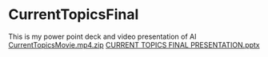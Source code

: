 # CurrentTopicsFinal
This is my power point deck and video presentation of AI
[CurrentTopicsMovie.mp4.zip](https://github.com/user-attachments/files/19330556/CurrentTopicsMovie.mp4.zip)
[CURRENT TOPICS FINAL PRESENTATION.pptx](https://github.com/user-attachments/files/19330557/CURRENT.TOPICS.FINAL.PRESENTATION.pptx)

